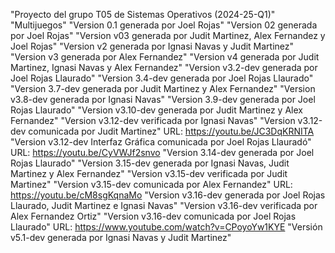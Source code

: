 "Proyecto del grupo T05 de Sistemas Operativos (2024-25-Q1)" 
"Multijuegos" 
"Version 0.1 generada por Joel Rojas" 
"Version 02 generada por Joel Rojas" 
"Version v03 generada por Judit Martinez, Alex Fernandez y Joel Rojas" 
"Version v2 generada por Ignasi Navas y Judit Martinez"
"Version v3 generada por Alex Fernandez"
"Version v4 generada por Judit Martinez, Ignasi Navas y Alex Fernandez"
"Version v3.2-dev generada por Joel Rojas Llaurado" 
"Version 3.4-dev generada por Joel Rojas Llaurado" 
"Version 3.7-dev generada por Judit Martinez y Alex Fernandez" 
"Version v3.8-dev generada por Ignasi Navas" 
"Version 3.9-dev generada por Joel Rojas Llaurado"
"Version v3.10-dev generada por Judit Martinez y Alex Fernandez"
"Version v3.12-dev verificada por Ignasi Navas"
"Version v3.12-dev comunicada por Judit Martinez" 
URL: https://youtu.be/JC3DqKRNITA
"Version v3.12-dev Interfaz Gráfica comunicada por Joel Rojas Llauradó"
URL: https://youtu.be/CyVWJf2snvo
"Version 3.14-dev generada por Joel Rojas Llaurado"
"Version 3.15-dev generada por Ignasi Navas, Judit Martinez y Alex Fernandez"
"Version v3.15-dev verificada por Judit Martinez"
"Version v3.15-dev comunicada por Alex Fernandez"
URL: https://youtu.be/cM8sgKqnaMo
"Version v3.16-dev generada por Joel Rojas Llaurado, Judit Martinez e Ignasi Navas" 
"Version v3.16-dev verificada por Alex Fernandez Ortiz" 
"Version v3.16-dev comunicada por Joel Rojas Llaurado"
URL:  https://www.youtube.com/watch?v=CPoyoYw1KYE
"Versión v5.1-dev generada por Ignasi Navas y Judit Martinez"
